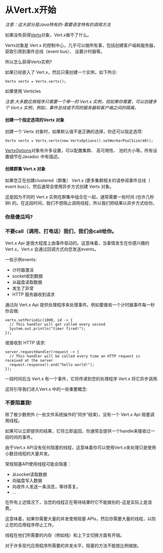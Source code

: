 # 从Vert.x开始

*注意：这大部分是Java特有的-需要语言特有的调用方法*


如果没有获得[Vertx](http://vertx.io/docs/apidocs/io/vertx/core/Vertx.html)对象，Vert.x做不了什么。

Vertx对象是 Vert.x 的控制中心，几乎可以做所有事，包括创建客户端和服务器，获取引用到事件总线（event bus）、 设置计时器等。

所以怎么获得Vertx实例?

如果已经嵌入了 Vert.x，然后只需创建一个实例，如下所示:

```
Vertx vertx = Vertx.vertx();
```

如果使用 Verticles

*注意:大多数应用程序只需要一个单一的 Vert.x 实例，但如果你需要，可以创建多个 Vert.x 实例，例如，事件总线或不同的服务器和客户端之间的隔离。*

#### 创建一个指定选项的Vertx 对象

创建一个 Vertx 对象时，如果默认值不是正确的选择，你还可以指定选项:

```
Vertx vertx = Vertx.vertx(new VertxOptions().setWorkerPoolSize(40));
```

[VertxOptions](http://vertx.io/docs/apidocs/io/vertx/core/VertxOptions.html)对象有许多设置，可以配置集群、 高可用性、 池的大小等。所有设置细节在Javadoc 中有描述。

#### 创建群集 Vert.x 对象

如果您正在创建clustered（群集） Vert.x (更多集群相关的请参阅事件总线（ event bus）)，然后通常会使用异步方式创建 Vertx 对象。

这是因为不同的 Vert.x 实例在群集中组合在一起，通常需要一些时间 (也许几秒钟) 的。在这段时间，我们不想阻止调用线程，所以我们把结果以异步方式给你。

### 你是傻瓜吗?




### 不要call（调用、打电话）我们，我们会call给你。

Vert.x Api 是很大程度上由事件驱动的。这意味着，当事情发生在你感兴趣的Vert.x，Vert.x 会通过回调方式向您发送events。

一些示例events:

* 计时器激活
* socket收到数据
* 从磁盘读取数据
* 发生了异常
* HTTP 服务器收到请求

通过向 Vert.x Api 提供处理程序来处理事件。例如要接收一个计时器事件每一秒你会做:

```
vertx.setPeriodic(1000, id -> {
  // This handler will get called every second
  System.out.println("timer fired!");
});
```

或接收到 HTTP 请求:

```
server.requestHandler(request -> {
  // This handler will be called every time an HTTP request is received at the server
  request.response().end("hello world!");
});
```

一段时间后当 Vert.x 有一个事件，它将传递到您的处理程序 Vert.x 将它异步调用.

这将引导我们进入Vert.x 中的一些重要概念:

### 不要阻塞我!

除了极少数例外 (一些文件系统操作的“同步”结束)，没有一个 Vert.x Api 阻塞调用线程。

如果可以立即提供的结果，它将立即返回，你通常会提供一个handle来接收过一段时间的事件。

由于Vert.x API没有任何阻塞的线程，这意味着你可以使用Vert.x来处理只是使用小数目线程的大量并发。

常规阻塞API使用线程可能会阻塞：

* 从socket读取数据
* 向磁盘写入数据
* 向收件人发送一条消息，等待答复。
* …

在所有上述情况下，当您的线程正在等待结果时它不能做别的-这是实际上是浪费。

这意味着，如果你需要大量的并发使用阻塞 APIs，然后你需要大量的线程，以防止您的应用程序停止工作。

线程在他们所需要的内存（例如栈）和上下文切换方面有开销。

对于许多现代应用程序所需要的并发水平，阻塞的方法不能按比例缩放。